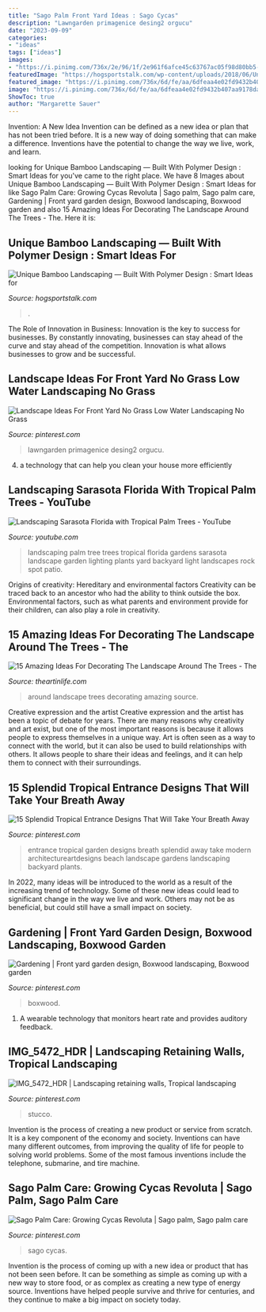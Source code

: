 ```yaml
---
title: "Sago Palm Front Yard Ideas : Sago Cycas"
description: "Lawngarden primagenice desing2 orgucu"
date: "2023-09-09"
categories:
- "ideas"
tags: ["ideas"]
images:
- "https://i.pinimg.com/736x/2e/96/1f/2e961f6afce45c63767ac05f98d80bb5--stucco-walls-wrought-iron.jpg"
featuredImage: "https://hogsportstalk.com/wp-content/uploads/2018/06/Unique-Bamboo-Landscaping-1024x742.jpg"
featured_image: "https://i.pinimg.com/736x/6d/fe/aa/6dfeaa4e02fd9432b407aa9178da174c.jpg"
image: "https://i.pinimg.com/736x/6d/fe/aa/6dfeaa4e02fd9432b407aa9178da174c.jpg"
ShowToc: true
author: "Margarette Sauer"
---
```



Invention: A New Idea
Invention can be defined as a new idea or plan that has not been tried before. It is a new way of doing something that can make a difference. Inventions have the potential to change the way we live, work, and learn.

	

		
looking for Unique Bamboo Landscaping — Built With Polymer Design : Smart Ideas for you've came to the right place. We have 8 Images about Unique Bamboo Landscaping — Built With Polymer Design : Smart Ideas for like Sago Palm Care: Growing Cycas Revoluta | Sago palm, Sago palm care, Gardening | Front yard garden design, Boxwood landscaping, Boxwood garden and also 15 Amazing Ideas For Decorating The Landscape Around The Trees - The. Here it is:
		
    
## Unique Bamboo Landscaping — Built With Polymer Design : Smart Ideas For

<img loading=lazy src="https://hogsportstalk.com/wp-content/uploads/2018/06/Unique-Bamboo-Landscaping-1024x742.jpg" onerror="this.onerror=null;this.src='https://tse3.mm.bing.net/th?id=OIP.Vd5tLSOBsamGm5t9eHxbyQHaFX&amp;pid=15.1';" alt="Unique Bamboo Landscaping — Built With Polymer Design : Smart Ideas for">

_Source: hogsportstalk.com_

>. 

	

The Role of Innovation in Business:
Innovation is the key to success for businesses. By constantly innovating, businesses can stay ahead of the curve and stay ahead of the competition. Innovation is what allows businesses to grow and be successful.

    
## Landscape Ideas For Front Yard No Grass Low Water Landscaping No Grass

<img loading=lazy src="https://i.pinimg.com/736x/9b/b7/ee/9bb7eebf7a6dab4cb9a3918bba5dd41e.jpg" onerror="this.onerror=null;this.src='https://tse4.mm.bing.net/th?id=OIP.qeNjYde1oreCoEY1lsNz2wHaFj&amp;pid=15.1';" alt="Landscape Ideas For Front Yard No Grass Low Water Landscaping No Grass">

_Source: pinterest.com_

>lawngarden primagenice desing2 orgucu. 

	

4. a technology that can help you clean your house more efficiently

    
## Landscaping Sarasota Florida With Tropical Palm Trees - YouTube

<img loading=lazy src="https://i.ytimg.com/vi/f07PLBiVRcI/maxresdefault.jpg" onerror="this.onerror=null;this.src='https://tse2.mm.bing.net/th?id=OIP.Ut9ZjFuimrgWtMP6KjYj0wHaEK&amp;pid=15.1';" alt="Landscaping Sarasota Florida with Tropical Palm Trees - YouTube">

_Source: youtube.com_

>landscaping palm tree trees tropical florida gardens sarasota landscape garden lighting plants yard backyard light landscapes rock spot patio. 

	

Origins of creativity: Hereditary and environmental factors
Creativity can be traced back to an ancestor who had the ability to think outside the box. Environmental factors, such as what parents and environment provide for their children, can also play a role in creativity.

    
## 15 Amazing Ideas For Decorating The Landscape Around The Trees - The

<img loading=lazy src="http://theartinlife.com/wp-content/uploads/2017/08/landscape-12-The-ART-In-LIFE.jpg" onerror="this.onerror=null;this.src='https://tse3.mm.bing.net/th?id=OIP.ot6uNgrJiWngOvcD-gFBqAHaJ4&amp;pid=15.1';" alt="15 Amazing Ideas For Decorating The Landscape Around The Trees - The">

_Source: theartinlife.com_

>around landscape trees decorating amazing source. 

	

Creative expression and the artist
Creative expression and the artist has been a topic of debate for years. There are many reasons why creativity and art exist, but one of the most important reasons is because it allows people to express themselves in a unique way. Art is often seen as a way to connect with the world, but it can also be used to build relationships with others. It allows people to share their ideas and feelings, and it can help them to connect with their surroundings.

    
## 15 Splendid Tropical Entrance Designs That Will Take Your Breath Away

<img loading=lazy src="https://i.pinimg.com/736x/6d/fe/aa/6dfeaa4e02fd9432b407aa9178da174c.jpg" onerror="this.onerror=null;this.src='https://tse2.mm.bing.net/th?id=OIP.gOdjSZG1kC0Fwptk1l7a0AHaLH&amp;pid=15.1';" alt="15 Splendid Tropical Entrance Designs That Will Take Your Breath Away">

_Source: pinterest.com_

>entrance tropical garden designs breath splendid away take modern architectureartdesigns beach landscape gardens landscaping backyard plants. 

	

In 2022, many ideas will be introduced to the world as a result of the increasing trend of technology. Some of these new ideas could lead to significant change in the way we live and work. Others may not be as beneficial, but could still have a small impact on society.

    
## Gardening | Front Yard Garden Design, Boxwood Landscaping, Boxwood Garden

<img loading=lazy src="https://i.pinimg.com/736x/2d/01/80/2d0180408586337adc0422cb8c92f520.jpg" onerror="this.onerror=null;this.src='https://tse3.mm.bing.net/th?id=OIP.YPdBHYE9PBbuykv1HVdaEwHaLG&amp;pid=15.1';" alt="Gardening | Front yard garden design, Boxwood landscaping, Boxwood garden">

_Source: pinterest.com_

>boxwood. 

	

1. A wearable technology that monitors heart rate and provides auditory feedback.

    
## IMG_5472_HDR | Landscaping Retaining Walls, Tropical Landscaping

<img loading=lazy src="https://i.pinimg.com/736x/2e/96/1f/2e961f6afce45c63767ac05f98d80bb5--stucco-walls-wrought-iron.jpg" onerror="this.onerror=null;this.src='https://tse2.mm.bing.net/th?id=OIP.0_TtG9wtt-0a_HG4F6A2rgAAAA&amp;pid=15.1';" alt="IMG_5472_HDR | Landscaping retaining walls, Tropical landscaping">

_Source: pinterest.com_

>stucco. 

	

Invention is the process of creating a new product or service from scratch. It is a key component of the economy and society. Inventions can have many different outcomes, from improving the quality of life for people to solving world problems. Some of the most famous inventions include the telephone, submarine, and tire machine.

    
## Sago Palm Care: Growing Cycas Revoluta | Sago Palm, Sago Palm Care

<img loading=lazy src="https://i.pinimg.com/736x/d5/b3/ff/d5b3ffdc82e0bf97a2901541eaea5fca.jpg" onerror="this.onerror=null;this.src='https://tse2.mm.bing.net/th?id=OIP.aJ3vzGw4gI1iuLgxCA5gNQHaLS&amp;pid=15.1';" alt="Sago Palm Care: Growing Cycas Revoluta | Sago palm, Sago palm care">

_Source: pinterest.com_

>sago cycas. 

	

Invention is the process of coming up with a new idea or product that has not been seen before. It can be something as simple as coming up with a new way to store food, or as complex as creating a new type of energy source. Inventions have helped people survive and thrive for centuries, and they continue to make a big impact on society today.


